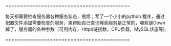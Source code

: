 ==========================================

每天都需要检查服务器各种服务状态，很烦；写了一个小小的python 程序，通过配置文件添加需要检查的服务，来帮助自己查询哪些服务是正常的，哪些是Down掉了，服务器的各种参数（可用内存，Httpd链接数，CPU负载，MySQL状态等);

==========================================
